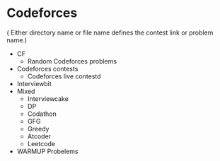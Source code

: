 # Codeforces
( Either directory name or file name defines the contest link or problem name.)

- CF
  - Random Codeforces problems 
- Codeforces contests
  - Codeforces live contestd
- Interviewbit
- Mixed
  - Interviewcake
  - DP
  - Codathon
  - GFG
  - Greedy
  - Atcoder
  - Leetcode
- WARMUP Probelems
